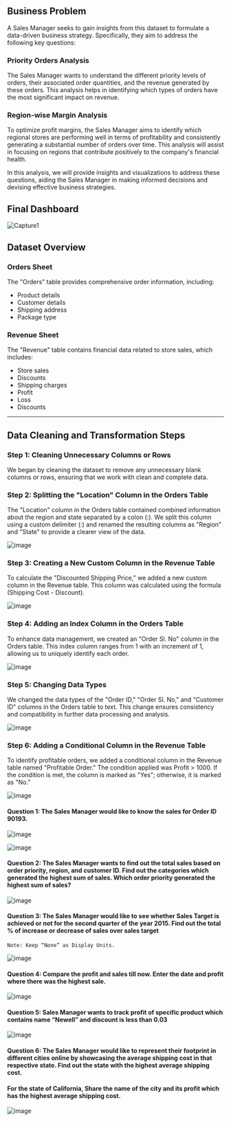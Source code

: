 ## Business Problem

A Sales Manager seeks to gain insights from this dataset to formulate a data-driven business strategy. Specifically, they aim to address the following key questions:

### Priority Orders Analysis
The Sales Manager wants to understand the different priority levels of orders, their associated order quantities, and the revenue generated by these orders. This analysis helps in identifying which types of orders have the most significant impact on revenue.

### Region-wise Margin Analysis
To optimize profit margins, the Sales Manager aims to identify which regional stores are performing well in terms of profitability and consistently generating a substantial number of orders over time. This analysis will assist in focusing on regions that contribute positively to the company's financial health.

In this analysis, we will provide insights and visualizations to address these questions, aiding the Sales Manager in making informed decisions and devising effective business strategies.

## Final Dashboard

![Capture1](https://github.com/Nasir151/Power-BI-Projects/assets/94509995/42d5be45-4115-4997-84c0-a22c1b7e2967)

## Dataset Overview

### Orders Sheet
The "Orders" table provides comprehensive order information, including:
- Product details
- Customer details
- Shipping address
- Package type

### Revenue Sheet
The "Revenue" table contains financial data related to store sales, which includes:
- Store sales
- Discounts
- Shipping charges
- Profit
- Loss
- Discounts

--------------------------------------------------------------------------------------------------------------------------------------------------------------
## Data Cleaning and Transformation Steps

### Step 1: Cleaning Unnecessary Columns or Rows
We began by cleaning the dataset to remove any unnecessary blank columns or rows, ensuring that we work with clean and complete data.

### Step 2: Splitting the "Location" Column in the Orders Table
The "Location" column in the Orders table contained combined information about the region and state separated by a colon (:). We split this column using a custom delimiter (:) and renamed the resulting columns as "Region" and "State" to provide a clearer view of the data.

![image](https://github.com/Nasir151/Power-BI-Projects/assets/94509995/a773b76c-3903-4246-a1f1-65e50364afb6)

### Step 3: Creating a New Custom Column in the Revenue Table
To calculate the "Discounted Shipping Price," we added a new custom column in the Revenue table. This column was calculated using the formula (Shipping Cost - Discount).

![image](https://github.com/Nasir151/Power-BI-Projects/assets/94509995/c9f3412f-ca14-4a7e-9ba2-8e05a88c1220)

### Step 4: Adding an Index Column in the Orders Table
To enhance data management, we created an "Order Sl. No" column in the Orders table. This index column ranges from 1 with an increment of 1, allowing us to uniquely identify each order.

![image](https://github.com/Nasir151/Power-BI-Projects/assets/94509995/2ca3857b-11b2-458d-b03d-8d723bc7d10c)

### Step 5: Changing Data Types
We changed the data types of the "Order ID," "Order Sl. No," and "Customer ID" columns in the Orders table to text. This change ensures consistency and compatibility in further data processing and analysis.

![image](https://github.com/Nasir151/Power-BI-Projects/assets/94509995/271ed377-213d-40ef-8d69-f04ce1a11f83)

### Step 6: Adding a Conditional Column in the Revenue Table
To identify profitable orders, we added a conditional column in the Revenue table named "Profitable Order." The condition applied was Profit > 1000. If the condition is met, the column is marked as "Yes"; otherwise, it is marked as "No."

![image](https://github.com/Nasir151/Power-BI-Projects/assets/94509995/5ba0dc2d-2721-4000-b96c-9bf2c8549a46)

#### Question 1: The Sales Manager would like to know the sales for Order ID 90193.

![image](https://github.com/Nasir151/Power-BI-Projects/assets/94509995/53c0fe53-dacd-40aa-a752-8509df1ac9ff)

![image](https://github.com/Nasir151/Power-BI-Projects/assets/94509995/a0b816f8-b7b8-4195-b155-f27bfa8e1150)

#### Question 2: The Sales Manager wants to find out the total sales based on order priority, region, and customer ID. Find out the categories which generated the highest sum of sales. Which order priority generated the highest sum of sales?

![image](https://github.com/Nasir151/Power-BI-Projects/assets/94509995/847b0d77-560b-4b55-9f70-e39a623070af)

#### Question 3: The Sales Manager would like to see whether Sales Target is achieved or not for the second quarter of the year 2015. Find out the total % of increase or decrease of sales over sales target
    Note: Keep “None” as Display Units.
![image](https://github.com/Nasir151/Power-BI-Projects/assets/94509995/72c32195-655a-41d3-afb7-aa95ad7caf27)

#### Question 4: Compare the profit and sales till now. Enter the date and profit where there was the highest sale.
![image](https://github.com/Nasir151/Power-BI-Projects/assets/94509995/6963b1d2-ae27-47ec-bf90-638c6da26458)

#### Question 5: Sales Manager wants to track profit of specific product which contains name “Newell” and discount is less than 0.03
![image](https://github.com/Nasir151/Power-BI-Projects/assets/94509995/ce1a0078-7da2-4ad5-887e-8d4f2adcfba1)

#### Question 6: The Sales Manager would like to represent their footprint in different cities online by showcasing the average shipping cost in that respective state. Find out the state with the highest average shipping cost.
#### For the state of California, Share the name of the city and its profit which has the highest average shipping cost.

![image](https://github.com/Nasir151/Power-BI-Projects/assets/94509995/9453d8c7-3334-4981-9238-5aef548d5019)
